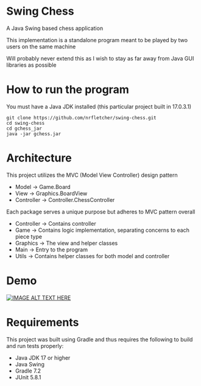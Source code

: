 # Swing Chess
A Java Swing based chess application

This implementation is a standalone program meant to be played by two users on the same machine

Will probably never extend this as I wish to stay as far away from Java GUI libraries as possible
# How to run the program
You must have a Java JDK installed (this particular project built in 17.0.3.1)
```
git clone https://github.com/nrfletcher/swing-chess.git
cd swing-chess
cd gchess_jar
java -jar gchess.jar
```
# Architecture
This project utilizes the MVC (Model View Controller) design pattern
* Model -> Game.Board
* View -> Graphics.BoardView
* Controller -> Controller.ChessController

Each package serves a unique purpose but adheres to MVC pattern overall
* Controller -> Contains controller
* Game -> Contains logic implementation, separating concerns to each piece type
* Graphics -> The view and helper classes
* Main -> Entry to the program
* Utils -> Contains helper classes for both model and controller

# Demo 
[![IMAGE ALT TEXT HERE](https://img.youtube.com/vi/L1fNI0Gi7kI/0.jpg)](https://www.youtube.com/watch?v=L1fNI0Gi7kI)

# Requirements
This project was built using Gradle and thus requires the following to build and run tests properly:
* Java JDK 17 or higher
* Java Swing
* Gradle 7.2
* JUnit 5.8.1
